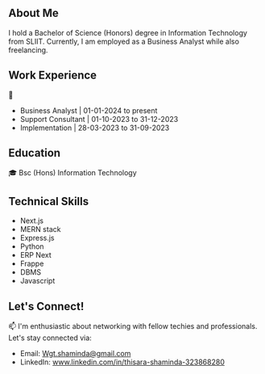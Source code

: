 ## About Me

I hold a Bachelor of Science (Honors) degree in Information Technology from SLIIT. Currently, I am employed as a Business Analyst while also freelancing.

## Work Experience

💼
- Business Analyst | 01-01-2024 to present
- Support Consultant | 01-10-2023 to 31-12-2023
- Implementation | 28-03-2023 to 31-09-2023

  
## Education

🎓 Bsc (Hons) Information Technology


## Technical Skills

-   Next.js
-   MERN stack
-   Express.js
-   Python
-   ERP Next
-   Frappe
-   DBMS
-   Javascript


## Let's Connect!

📫 I'm enthusiastic about networking with fellow techies and professionals. Let's stay connected via:

-   Email: Wgt.shaminda@gmail.com
-   LinkedIn: www.linkedin.com/in/thisara-shaminda-323868280
